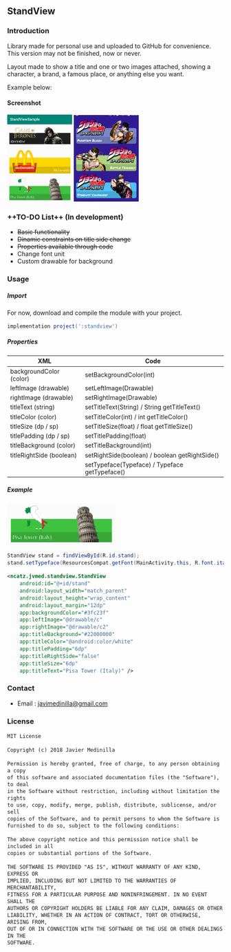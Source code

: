 ## StandView

### Introduction

Library made for personal use and uploaded to GitHub for convenience. This version may not be finished, now or never.

Layout made to show a title and one or two images attached, showing a character, a brand, a famous place, or anything else you want.

Example below:

#### Screenshot

<img src="images/example_screenshot.png" width=30%> <img src="images/example_screenshot_2.png" width=30%>

### ++TO-DO List++ (In development)

* ~~Basic functionality~~
* ~~Dinamic constraints on title side change~~
* ~~Properties available through code~~
* Change font unit
* Custom drawable for background

### Usage

##### Import

For now, download and compile the module with your project.
```gradle
implementation project(':standview')
```

##### Properties

| XML | Code |
|---|---|
| backgroundColor (color) | setBackgroundColor(int) |
| leftImage (drawable) | setLeftImage(Drawable) |
| rightImage (drawable) | setRightImage(Drawable) |
| titleText (string) | setTitleText(String) / String getTitleText() |
| titleColor (color) | setTitleColor(int) / int getTitleColor() |
| titleSize (dp / sp) | setTitleSize(float) / float getTitleSize() |
| titlePadding (dp / sp) | setTitlePadding(float) |
| titleBackground (color) | setTitleBackground(int) |
| titleRightSide (boolean) | setRightSide(boolean) / boolean getRightSide() |
| | setTypeface(Typeface) / Typeface getTypeface() |

##### Example

<img src="images/pisatower.png" width=50%>

```java
StandView stand = findViewById(R.id.stand);
stand.setTypeface(ResourcesCompat.getFont(MainActivity.this, R.font.italiana));
```

```xml
<ncatz.jvmed.standview.StandView
    android:id="@+id/stand"
    android:layout_width="match_parent"
    android:layout_height="wrap_content"
    android:layout_margin="12dp"
    app:backgroundColor="#3fc23f"
    app:leftImage="@drawable/c"
    app:rightImage="@drawable/c2"
    app:titleBackground="#22000000"
    app:titleColor="@android:color/white"
    app:titlePadding="6dp"
    app:titleRightSide="false"
    app:titleSize="6dp"
    app:titleText="Pisa Tower (Italy)" />
```

### Contact

* Email : <javimedinilla@gmail.com>

### License

	MIT License

   	Copyright (c) 2018 Javier Medinilla

    Permission is hereby granted, free of charge, to any person obtaining a copy
    of this software and associated documentation files (the "Software"), to deal
    in the Software without restriction, including without limitation the rights
    to use, copy, modify, merge, publish, distribute, sublicense, and/or sell
    copies of the Software, and to permit persons to whom the Software is
    furnished to do so, subject to the following conditions:

    The above copyright notice and this permission notice shall be included in all
    copies or substantial portions of the Software.

    THE SOFTWARE IS PROVIDED "AS IS", WITHOUT WARRANTY OF ANY KIND, EXPRESS OR
    IMPLIED, INCLUDING BUT NOT LIMITED TO THE WARRANTIES OF MERCHANTABILITY,
    FITNESS FOR A PARTICULAR PURPOSE AND NONINFRINGEMENT. IN NO EVENT SHALL THE
    AUTHORS OR COPYRIGHT HOLDERS BE LIABLE FOR ANY CLAIM, DAMAGES OR OTHER
    LIABILITY, WHETHER IN AN ACTION OF CONTRACT, TORT OR OTHERWISE, ARISING FROM,
    OUT OF OR IN CONNECTION WITH THE SOFTWARE OR THE USE OR OTHER DEALINGS IN THE
    SOFTWARE.